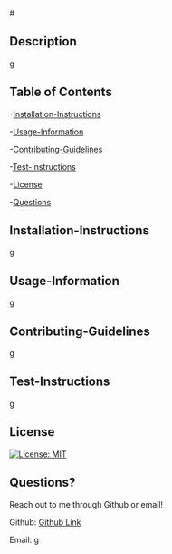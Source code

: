 #<g>

## Description

g

## Table of Contents

-[Installation-Instructions](#installation-instructions)

-[Usage-Information](#usage-information)

-[Contributing-Guidelines](#contributing-guidelines)

-[Test-Instructions](#test-instructions)

-[License](#license)

-[Questions](#questions?)

## Installation-Instructions

g

## Usage-Information

g

## Contributing-Guidelines

g

## Test-Instructions

g

## License

[![License: MIT](https://img.shields.io/badge/License-MIT-yellow.svg)](https://opensource.org/licenses/MIT)

## Questions?

Reach out to me through Github or email!

Github: 
[Github Link](https://github.com/g)

Email:
g